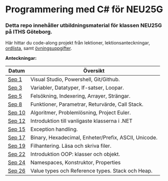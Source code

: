 # Programmering med C# för NEU25G

### Detta repo innehåller utbildningsmaterial för klassen NEU25G på ITHS Göteborg.

Här hittar du code-along projekt från lektioner, lektionsanteckningar, [ordlista](https://github.com/everyloop/NEU25G-Csharp/blob/master/Lecture-notes/Glossary.md), samt [övningsuppgifter](https://github.com/everyloop/NEU25G-Csharp/blob/master/Exercises/Exercises.md).


**Anteckningar:**

| Datum  | Översikt                                                       |
|--------|----------------------------------------------------------------|
| [Sep 1][Sep1] | Visual Studio, Powershell, Git/Github.                |
| [Sep 3][Sep3] | Variabler, Datatyper, If-satser, Loopar.                |
| [Sep 5][Sep5] | Felsökning, Indexering, Arrayer, Strängar.                |
| [Sep 8][Sep8] | Funktioner, Parametrar, Returvärde, Call Stack.               |
| [Sep 10][Sep10] | Algoritmer, Problemlösning, Project Euler.               |
| [Sep 12][Sep12] | Introduktion till vanligaste klasserna i .NET               |
| [Sep 15][Sep15] | Exception handling.               |
| [Sep 17][Sep17] | Binary, Hexadecimal, Enheter/Prefix, ASCII, Unicode.      |
| [Sep 19][Sep19] | Filhantering. Läsa och skriva filer.      |
| [Sep 22][Sep22] | Introduktion OOP: klasser och objekt.     |
| [Sep 24][Sep24] | Namespaces, Konstruktor, Properties     |
| [Sep 26][Sep26] | Value types och Reference types. Stack och Heap.    |


[Sep1]: https://github.com/everyloop/NEU25G-Csharp/blob/master/Lecture-notes/Sep1.md
[Sep3]: https://github.com/everyloop/NEU25G-Csharp/blob/master/Lecture-notes/Sep3.md
[Sep5]: https://github.com/everyloop/NEU25G-Csharp/blob/master/Lecture-notes/Sep5.md
[Sep8]: https://github.com/everyloop/NEU25G-Csharp/blob/master/Lecture-notes/Sep8.md
[Sep10]: https://github.com/everyloop/NEU25G-Csharp/blob/master/Lecture-notes/Sep10.md
[Sep12]: https://github.com/everyloop/NEU25G-Csharp/blob/master/Lecture-notes/Sep12.md
[Sep15]: https://github.com/everyloop/NEU25G-Csharp/blob/master/Lecture-notes/Sep15.md
[Sep17]: https://github.com/everyloop/NEU25G-Csharp/blob/master/Lecture-notes/Sep17.md
[Sep19]: https://github.com/everyloop/NEU25G-Csharp/blob/master/Lecture-notes/Sep19.md
[Sep22]: https://github.com/everyloop/NEU25G-Csharp/blob/master/Lecture-notes/Sep22.md
[Sep24]: https://github.com/everyloop/NEU25G-Csharp/blob/master/Lecture-notes/Sep24.md
[Sep26]: https://github.com/everyloop/NEU25G-Csharp/blob/master/Lecture-notes/Sep26.md
